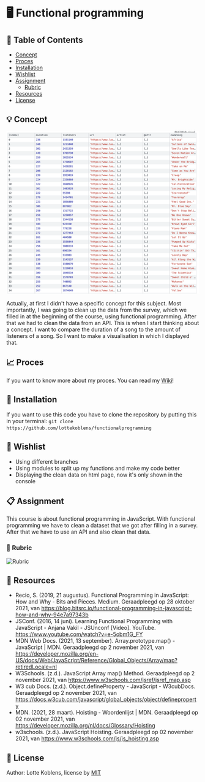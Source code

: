 # :desktop_computer: Functional programming

## :bookmark_tabs:	 Table of Contents

* [Concept](https://github.com/lottekoblens/functionalprogramming#concept)
* [Proces](https://github.com/lottekoblens/functionalprogramming#proces)
* [Installation](https://github.com/lottekoblens/functionalprogramming#installation)
* [Wishlist](https://github.com/lottekoblens/functionalprogramming#wishlist)
* [Assignment](https://github.com/lottekoblens/functionalprogramming#assignment)
  * [Rubric](https://github.com/lottekoblens/functionalprogramming#rubric)
* [Resources](https://github.com/lottekoblens/functionalprogramming#resources)
* [License](https://github.com/lottekoblens/functionalprogramming#license)

## :bulb: Concept

![Concept](./concept.png)

Actually, at first I didn't have a specific concept for this subject. Most importantly, I was going to clean up the data from the survey, which we filled in at the beginning of the course, using functional programming. After that we had to clean the data from an API. This is when I start thinking about a concept. I want to compare the duration of a song to the amount of listeners of a song. So I want to make a visualisation in which I displayed that.

## :chart_with_upwards_trend: Proces

If you want to know more about my proces. You can read my [Wiki](https://github.com/lottekoblens/functionalprogramming/wiki)!

## :wrench: Installation

If you want to use this code you have to clone the repository by putting this in your terminal: 
``` git clone https://github.com/lottekoblens/functionalprogramming ```

## :pencil: Wishlist

* Using different branches
* Using modules to split up my functions and make my code better
* Displaying the clean data on html page, now it's only shown in the console

## :clipboard: Assignment

This course is about functional programming in JavaScript. With functional programming we have to clean a dataset that we got after filling in a survey. After that we have to use an API and also clean that data.

### :page_facing_up: Rubric

![Rubric](./rubric.png)

## :mag_right: Resources

* Recio, S. (2019, 21 augustus). Functional Programming in JavaScript: How and Why - Bits and Pieces. Medium. Geraadpleegd op 28 oktober 2021, van https://blog.bitsrc.io/functional-programming-in-javascript-how-and-why-94e7a97343b
* JSConf. (2016, 14 juni). Learning Functional Programming with JavaScript - Anjana Vakil - JSUnconf [Video]. YouTube. https://www.youtube.com/watch?v=e-5obm1G_FY
* MDN Web Docs. (2021, 13 september). Array.prototype.map() - JavaScript | MDN. Geraadpleegd op 2 november 2021, van https://developer.mozilla.org/en-US/docs/Web/JavaScript/Reference/Global_Objects/Array/map?retiredLocale=nl
* W3Schools. (z.d.). JavaScript Array map() Method. Geraadpleegd op 2 november 2021, van https://www.w3schools.com/jsref/jsref_map.asp
* W3 cub Docs. (z.d.). Object.defineProperty - JavaScript - W3cubDocs. Geraadpleegd op 2 november 2021, van https://docs.w3cub.com/javascript/global_objects/object/defineproperty
* MDN. (2021, 28 maart). Hoisting - Woordenlijst | MDN. Geraadpleegd op 02 november 2021, van https://developer.mozilla.org/nl/docs/Glossary/Hoisting
* w3schools. (z.d.). JavaScript Hoisting. Geraadpleegd op 02 november 2021, van https://www.w3schools.com/js/js_hoisting.asp

## :page_with_curl: License

Author: Lotte Koblens, license by [MIT](https://github.com/lottekoblens/functionalprogramming/blob/master/LICENSE)
